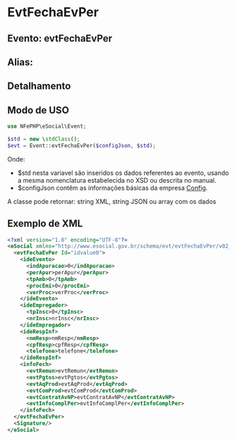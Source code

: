 # EvtFechaEvPer

## Evento: evtFechaEvPer

## Alias: 


## Detalhamento





## Modo de USO

```php
use NFePHP\eSocial\Event;

$std = new \stdClass();
$evt = Event::evtFechaEvPer($configJson, $std);
```

Onde:
- $std nesta variavel são inseridos os dados referentes ao evento, usando a mesma nomenclatura estabelecida no XSD ou descrita no manual.
- $configJson contêm as informações básicas da empresa [Config](Config.md).

A classe pode retornar: string XML, string JSON ou array com os dados


## Exemplo de XML

```xml
<?xml version="1.0" encoding="UTF-8"?>
<eSocial xmlns="http://www.esocial.gov.br/schema/evt/evtFechaEvPer/v02_02_01" xmlns:xsi="http://www.w3.org/2001/XMLSchema-instance" xsi:schemaLocation="http://www.esocial.gov.br/schema/evt/evtFechaEvPer/v02_02_01 ../schemes/evtFechaEvPer.xsd ">
  <evtFechaEvPer Id="idvalue0">
    <ideEvento>
      <indApuracao>0</indApuracao>
      <perApur>perApur</perApur>
      <tpAmb>0</tpAmb>
      <procEmi>0</procEmi>
      <verProc>verProc</verProc>
    </ideEvento>
    <ideEmpregador>
      <tpInsc>0</tpInsc>
      <nrInsc>nrInsc</nrInsc>
    </ideEmpregador>
    <ideRespInf>
      <nmResp>nmResp</nmResp>
      <cpfResp>cpfResp</cpfResp>
      <telefone>telefone</telefone>
    </ideRespInf>
    <infoFech>
      <evtRemun>evtRemun</evtRemun>
      <evtPgtos>evtPgtos</evtPgtos>
      <evtAqProd>evtAqProd</evtAqProd>
      <evtComProd>evtComProd</evtComProd>
      <evtContratAvNP>evtContratAvNP</evtContratAvNP>
      <evtInfoComplPer>evtInfoComplPer</evtInfoComplPer>
    </infoFech>
  </evtFechaEvPer>
  <Signature/>
</eSocial>

```
